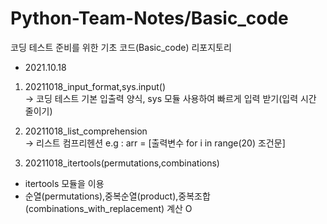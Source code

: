 # Python-Team-Notes/Basic_code

코딩 테스트 준비를 위한 기초 코드(Basic_code) 리포지토리
* 2021.10.18 
1. 20211018_input_format,sys.input()   
-> 코딩 테스트 기본 입출력 양식, sys 모듈 사용하여 빠르게 입력 받기(입력 시간 줄이기)


2. 20211018_list_comprehension   
-> 리스트 컴프리헨션 e.g : arr = [출력변수 for i in range(20) 조건문]

3. 20211018_itertools(permutations,combinations) 
* itertools 모듈을 이용
* 순열(permutations),중복순열(product),중복조합(combinations_with_replacement) 계산 O
